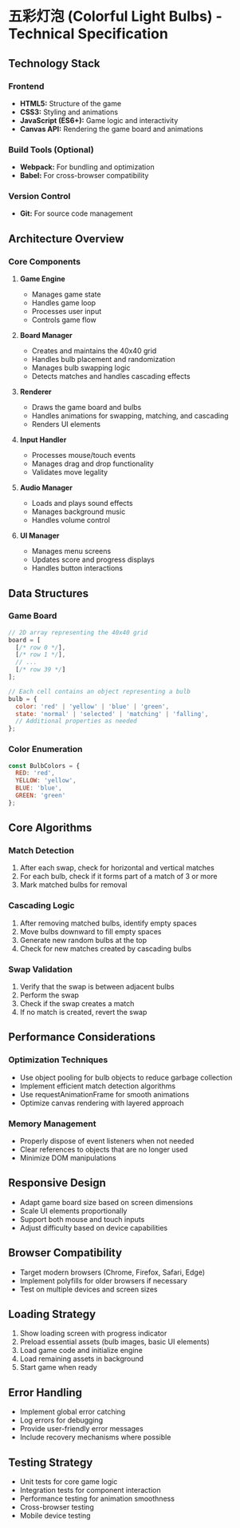 # 五彩灯泡 (Colorful Light Bulbs) - Technical Specification

## Technology Stack

### Frontend
- **HTML5:** Structure of the game
- **CSS3:** Styling and animations
- **JavaScript (ES6+):** Game logic and interactivity
- **Canvas API:** Rendering the game board and animations

### Build Tools (Optional)
- **Webpack:** For bundling and optimization
- **Babel:** For cross-browser compatibility

### Version Control
- **Git:** For source code management

## Architecture Overview

### Core Components

1. **Game Engine**
   - Manages game state
   - Handles game loop
   - Processes user input
   - Controls game flow

2. **Board Manager**
   - Creates and maintains the 40x40 grid
   - Handles bulb placement and randomization
   - Manages bulb swapping logic
   - Detects matches and handles cascading effects

3. **Renderer**
   - Draws the game board and bulbs
   - Handles animations for swapping, matching, and cascading
   - Renders UI elements

4. **Input Handler**
   - Processes mouse/touch events
   - Manages drag and drop functionality
   - Validates move legality

5. **Audio Manager**
   - Loads and plays sound effects
   - Manages background music
   - Handles volume control

6. **UI Manager**
   - Manages menu screens
   - Updates score and progress displays
   - Handles button interactions

## Data Structures

### Game Board
```javascript
// 2D array representing the 40x40 grid
board = [
  [/* row 0 */],
  [/* row 1 */],
  // ...
  [/* row 39 */]
];

// Each cell contains an object representing a bulb
bulb = {
  color: 'red' | 'yellow' | 'blue' | 'green',
  state: 'normal' | 'selected' | 'matching' | 'falling',
  // Additional properties as needed
};
```

### Color Enumeration
```javascript
const BulbColors = {
  RED: 'red',
  YELLOW: 'yellow',
  BLUE: 'blue',
  GREEN: 'green'
};
```

## Core Algorithms

### Match Detection
1. After each swap, check for horizontal and vertical matches
2. For each bulb, check if it forms part of a match of 3 or more
3. Mark matched bulbs for removal

### Cascading Logic
1. After removing matched bulbs, identify empty spaces
2. Move bulbs downward to fill empty spaces
3. Generate new random bulbs at the top
4. Check for new matches created by cascading bulbs

### Swap Validation
1. Verify that the swap is between adjacent bulbs
2. Perform the swap
3. Check if the swap creates a match
4. If no match is created, revert the swap

## Performance Considerations

### Optimization Techniques
- Use object pooling for bulb objects to reduce garbage collection
- Implement efficient match detection algorithms
- Use requestAnimationFrame for smooth animations
- Optimize canvas rendering with layered approach

### Memory Management
- Properly dispose of event listeners when not needed
- Clear references to objects that are no longer used
- Minimize DOM manipulations

## Responsive Design

- Adapt game board size based on screen dimensions
- Scale UI elements proportionally
- Support both mouse and touch inputs
- Adjust difficulty based on device capabilities

## Browser Compatibility

- Target modern browsers (Chrome, Firefox, Safari, Edge)
- Implement polyfills for older browsers if necessary
- Test on multiple devices and screen sizes

## Loading Strategy

1. Show loading screen with progress indicator
2. Preload essential assets (bulb images, basic UI elements)
3. Load game code and initialize engine
4. Load remaining assets in background
5. Start game when ready

## Error Handling

- Implement global error catching
- Log errors for debugging
- Provide user-friendly error messages
- Include recovery mechanisms where possible

## Testing Strategy

- Unit tests for core game logic
- Integration tests for component interaction
- Performance testing for animation smoothness
- Cross-browser testing
- Mobile device testing
